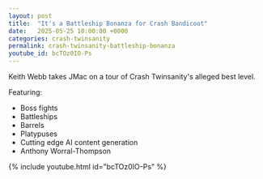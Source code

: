 ```yaml
---
layout: post
title:  "It's a Battleship Bonanza for Crash Bandicoot"
date:   2025-05-25 10:00:00 +0000
categories: crash-twinsanity
permalink: crash-twinsanity-battleship-bonanza
youtube_id: bcTOz0IO-Ps
---
```


Keith Webb takes JMac on a tour of Crash Twinsanity's alleged best level.
<!--more-->

Featuring:
* Boss fights
* Battleships
* Barrels
* Platypuses
* Cutting edge AI content generation
* Anthony Worral-Thompson

{% include youtube.html id="bcTOz0IO-Ps" %}
